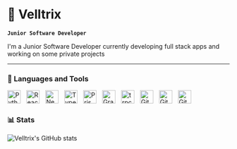 # 🤖 Velltrix

**`Junior Software Developer`**

I'm a Junior Software Developer currently developing full stack apps and working on some private projects 

---

### 🐍 Languages and Tools

<a href="https://www.python.org/" target="_blank"><img align="left" alt="Python" width="30px" style="padding-right:10px;" src="https://cdn.jsdelivr.net/gh/devicons/devicon@latest/icons/python/python-original.svg" /></a>
<a href="https://react.dev" target="_blank"><img align="left" alt="React" width="30px" style="padding-right:10px;" src="https://cdn.jsdelivr.net/gh/devicons/devicon@latest/icons/react/react-original.svg" /></a>
<a href="https://nextjs.org" target="_blank"><img align="left" alt="Next.JS" width="30px" style="padding-right:10px;" src="https://cdn.jsdelivr.net/gh/devicons/devicon@latest/icons/nextjs/nextjs-original.svg" /></a>
<a href="https://www.typescriptlang.org" target="_blank"><img align="left" alt="Typescript" width="30px" style="padding-right:10px;" src="https://cdn.jsdelivr.net/gh/devicons/devicon@latest/icons/typescript/typescript-original.svg" /></a>
<a href="https://www.prisma.io/" target="_blank"><img align="left" alt="Prisma" width="30px" style="padding-right:10px;" src="https://cdn.jsdelivr.net/gh/devicons/devicon@latest/icons/prisma/prisma-original.svg" /></a>
<a href="https://graphql.org/" target="_blank"><img align="left" alt="GraphQL" width="30px" style="padding-right:10px;" src="https://cdn.jsdelivr.net/gh/devicons/devicon@latest/icons/graphql/graphql-plain.svg" /></a>
<a href="https://trpc.io/" target="_blank"><img align="left" alt="trpc" width="30px" style="padding-right:10px;" src="https://cdn.jsdelivr.net/gh/devicons/devicon@latest/icons/trpc/trpc-original.svg" /></a>
<a href="https://github.com" target="_blank"><img align="left" alt="GitHub" width="30px" style="padding-right:10px;" src="https://cdn.jsdelivr.net/gh/devicons/devicon@latest/icons/github/github-original.svg" /></a>
<a href="https://about.gitlab.com/" target="_blank"><img align="left" alt="GitLab" width="30px" style="padding-right:10px;" src="https://cdn.jsdelivr.net/gh/devicons/devicon@latest/icons/gitlab/gitlab-original.svg" /></a>
<a href="https://git-scm.com/" target="_blank"><img align="left" alt="Git" width="30px" style="padding-right:10px;" src="https://cdn.jsdelivr.net/gh/devicons/devicon@latest/icons/git/git-original.svg" /></a>
<br>

#

### 📊 Stats
![Velltrix's GitHub stats](https://github-readme-stats.vercel.app/api?username=velltrix&show_icons=true&theme=gruvbox)